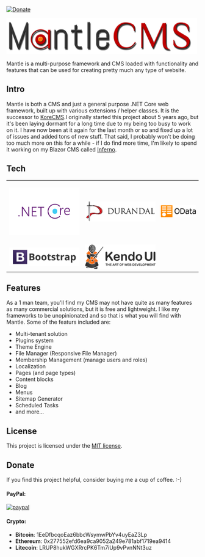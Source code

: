 [![Donate](https://img.shields.io/badge/Donate-PayPal-green.svg)](https://www.paypal.com/cgi-bin/webscr?cmd=_donations&business=gordon_matt%40live%2ecom&lc=AU&currency_code=AUD&bn=PP%2dDonationsBF%3abtn_donateCC_LG%2egif%3aNonHosted)

![Mantle CMS](https://github.com/gordon-matt/MantleCMS/raw/master/MantleCMS/wwwroot/img/logo.png)

Mantle is a multi-purpose framework and CMS loaded with functionality and features that can be used for creating pretty much any type of website.

## Intro

Mantle is both a CMS and just a general purpose .NET Core web framework, built up with various extensions / helper classes. It is the successor to [KoreCMS](https://github.com/gordon-matt/KoreCMS).I originally started this project about 5 years ago, but it's been laying dormant for a long time due to my being too busy to work on it. I have now been at it again for the last month or so and fixed up a lot of issues and added tons of new stuff. That said, I probably won't be doing too much more on this for a while - if I do find more time, I'm likely to spend it working on my Blazor CMS called [Inferno](https://github.com/gordon-matt/inferno).

## Tech

| | | |
| :---: | :---: | :---: |
|[<br />![.NET Core](https://raw.githubusercontent.com/gordon-matt/MantleCMS/master/_SolutionItems/Logos/NetCore.png) ](https://docs.microsoft.com/en-us/aspnet/core/?view=aspnetcore-2.2)|[<br />![Durandal](https://raw.githubusercontent.com/gordon-matt/MantleCMS/master/_SolutionItems/Logos/Durandal.jpg) ](https://github.com/BlueSpire/Durandal)|[<br />![Web API OData](https://raw.githubusercontent.com/gordon-matt/MantleCMS/master/_SolutionItems/Logos/OData.png) ](https://github.com/OData/WebApi)|
| [<br />![Bootstrap](https://raw.githubusercontent.com/gordon-matt/MantleCMS/master/_SolutionItems/Logos/Bootstrap.jpg) ](http://getbootstrap.com/) |[<br />![KendoUI](https://raw.githubusercontent.com/gordon-matt/MantleCMS/master/_SolutionItems/Logos/KendoUI.png) ](https://github.com/telerik/kendo-ui-core)

## Features

As a 1 man team, you'll find my CMS may not have quite as many features as many commercial solutions, but it is free and lightweight. I like my frameworks to be unopinionated and so that is what you will find with Mantle. Some of the featurs included are:

- Multi-tenant solution
- Plugins system
- Theme Engine
- File Manager (Responsive File Manager)
- Membership Management (manage users and roles)
- Localization
- Pages (and page types)
- Content blocks
- Blog
- Menus
- Sitemap Generator
- Scheduled Tasks
- and more...

## License

This project is licensed under the [MIT license](LICENSE.txt).

## Donate
If you find this project helpful, consider buying me a cup of coffee.  :-)

#### PayPal:

[![paypal](https://www.paypalobjects.com/en_US/i/btn/btn_donateCC_LG.gif)](https://www.paypal.com/cgi-bin/webscr?cmd=_donations&business=gordon_matt%40live%2ecom&lc=AU&currency_code=AUD&bn=PP%2dDonationsBF%3abtn_donateCC_LG%2egif%3aNonHosted)

#### Crypto:
- **Bitcoin**: 1EeDfbcqoEaz6bbcWsymwPbYv4uyEaZ3Lp
- **Ethereum**: 0x277552efd6ea9ca9052a249e781abf1719ea9414
- **Litecoin**: LRUP8hukWGXRrcPK6Tm7iUp9vPvnNNt3uz
